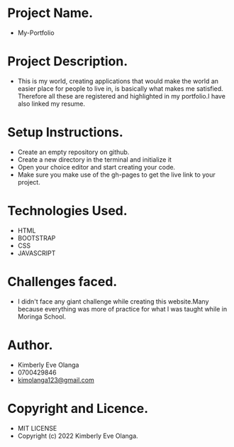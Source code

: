 # Project Name.
- My-Portfolio

# Project Description.
- This is my world, creating applications that would make the world an easier place for people to live in, is basically what makes me satisfied. Therefore all these are registered and highlighted in my portfolio.I have also linked my resume.

# Setup Instructions.
- Create an empty repository on github.
- Create a new directory in the terminal and initialize it
- Open your choice editor and start creating your code.
- Make sure you make use of the gh-pages to get the live link to your project.

# Technologies Used.
- HTML
- BOOTSTRAP
- CSS 
- JAVASCRIPT

# Challenges faced.
- I didn't face any giant challenge while creating this website.Many because everything was more of practice for what l was taught while in Moringa School.

# Author.
- Kimberly Eve Olanga
- 0700429846
- kimolanga123@gmail.com

# Copyright and Licence.
- MIT LICENSE
- Copyright (c) 2022 Kimberly Eve Olanga.